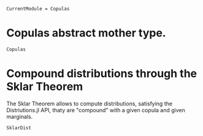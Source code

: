 ```@meta
CurrentModule = Copulas
```

# Copulas abstract mother type.

```@docs
Copulas
```


# Compound distributions through the Sklar Theorem

The Sklar Theorem allows to compute distributions, satisfying the Distriutions.jl API, thaty are "compound" with a given copula and given marginals. 

```@docs
SklarDist
```